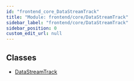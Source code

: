 ```yaml
---
id: "frontend_core_DataStreamTrack"
title: "Module: frontend/core/DataStreamTrack"
sidebar_label: "frontend/core/DataStreamTrack"
sidebar_position: 0
custom_edit_url: null
---
```


## Classes

- [DataStreamTrack](../classes/frontend_core_DataStreamTrack.DataStreamTrack)
